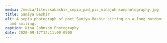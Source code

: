 ```yaml
---
media: /media/files/sabashir_sepia_pad_pic_ninajohnsonphotography.jpg
title: Samiya Bashir
alt: A sepia photograph of poet Samiya Bashir sitting on a long outdoor bench
  and smiling.
caption: Nina Johnson Photography
date: 2020-09-17T12:11:00-0500
---
```

